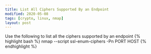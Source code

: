 ```yaml
---
title: List All Ciphers Supported By an Endpoint
modified: 2020-05-08
tags: [crypto, linux, nmap]
layout: post
---
```


Use the following to list all the ciphers supported by an endpoint
{% highlight bash %}
nmap --script ssl-enum-ciphers -Pn PORT HOST
{% endhighlight %}
